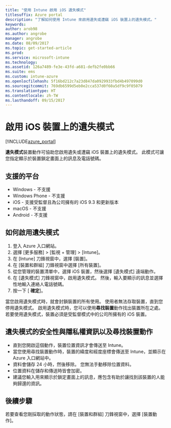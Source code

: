 ```yaml
---
title: "使用 Intune 啟用 iOS 遺失模式"
titlesuffix: Azure portal
description: "了解如何使用 Intune 來啟用遺失或遭竊 iOS 裝置上的遺失模式。"
keywords: 
author: arob98
ms.author: angrobe
manager: angrobe
ms.date: 08/09/2017
ms.topic: get-started-article
ms.prod: 
ms.service: microsoft-intune
ms.technology: 
ms.assetid: 126a7489-fe3e-43fd-a681-defb2fe0bb66
ms.suite: ems
ms.custom: intune-azure
ms.openlocfilehash: 5f16bd212c7a23d847da0929933fbd4b497099d0
ms.sourcegitcommit: 769db6599d5eb0e2cca537d0f60a5df9c9f05079
ms.translationtype: HT
ms.contentlocale: zh-TW
ms.lasthandoff: 09/15/2017
---
```

# <a name="activate-lost-mode-on-ios-devices"></a>啟用 iOS 裝置上的遺失模式


[!INCLUDE[azure_portal](./includes/azure_portal.md)]

**遺失模式**裝置動作可協助您啟用遺失或遭竊 iOS 裝置上的遺失模式。 此模式可讓您指定顯示於裝置鎖定畫面上的訊息及電話號碼。

## <a name="supported-platforms"></a>支援的平台

- Windows - 不支援
- Windows Phone - 不支援
- iOS - 支援受監督且為公司擁有的 iOS 9.3 和更新版本
- macOS - 不支援
- Android - 不支援

## <a name="how-to-activate-lost-mode"></a>如何啟用遺失模式

1. 登入 Azure 入口網站。
2. 選擇 [更多服務]  >  [監視 + 管理]  >  [Intune]。
3. 在 [Intune] 刀鋒視窗中，選擇 [裝置]。
4. 在 [裝置和群組] 刀鋒視窗中選擇 [所有裝置]。
5. 從您管理的裝置清單中，選擇 iOS 裝置，然後選擇 [遺失模式] 遠端動作。
6. 在 [遺失模式] 刀鋒視窗中，啟用遺失模式。 然後，輸入要顯示的訊息並選擇性地輸入連絡人電話號碼。
7. 按一下 [ **確定**]。

當您啟用遺失模式時，就會封鎖裝置的所有使用。 使用者無法存取裝置，直到您停用遺失模式。 啟用遺失模式時，您可以使用**尋找裝置**動作找出裝置所在之處。
若要使用遺失模式，裝置必須是受監督模式中的公司所擁有的 iOS 裝置。

## <a name="security-and-privacy-information-for-the-lost-mode-and-locate-device-actions"></a>遺失模式的安全性與隱私權資訊以及尋找裝置動作
- 直到您開啟這個動作，裝置位置資訊才會傳送至 Intune。
- 當您使用尋找裝置動作時，裝置的緯度和經度座標會傳送至 Intune，並顯示在 Azure 入口網站中。
- 資料會儲存 24 小時，然後移除。 您無法手動移除位置資料。
- 位置資料在儲存和傳送時皆會加密。
- 建議您輸入用來顯示於鎖定畫面上的訊息，應包含有助於讓找到該裝置的人能夠歸還的資訊。

## <a name="next-steps"></a>後續步驟

若要查看您剛採取的動作狀態，請在 [裝置和群組] 刀鋒視窗中，選擇 [裝置動作]。

